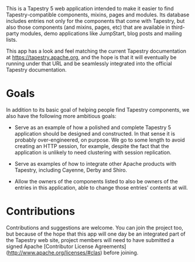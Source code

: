 
This is a Tapestry 5 web application intended to make it easier to find
Tapestry-compatible components, mixins, pages and modules. Its database
includes entries not only for the components that come with Tapestry, but
also those components (and mixins, pages, etc) that are available in
third-party modules, demo applications like JumpStart, blog posts and
mailing lists.

This app has a look and feel matching the current Tapestry documentation
at https://tapestry.apache.org, and the hope is that it will eventually
be running under that URL and be seamlessly integrated into the official
Tapestry documentation.

Goals
=====

In addition to its basic goal of helping people find Tapestry components,
we also have the following more ambitious goals:

* Serve as an example of how a polished and complete Tapestry 5 application
should be designed and constructed. In that sense it is probably
over-engineered, on purpose. We go to some length to avoid creating an HTTP
session, for example, despite the fact that the application is unlikely to need
clustering with session replication.

* Serve as examples of how to integrate other Apache products with Tapestry,
including Cayenne, Derby and Shiro.

* Allow the owners of the components listed to also be owners of the entries
in this application, able to change those entries' contents at will. 

Contributions
=============

Contributions and suggestions are welcome. You can join the project too, but
because of the hope that this app will one day be an integrated part of the
Tapestry web site, project members will need to have submitted a signed Apache
[Contributor License Agreements] (http://www.apache.org/licenses/#clas) before
joining.
